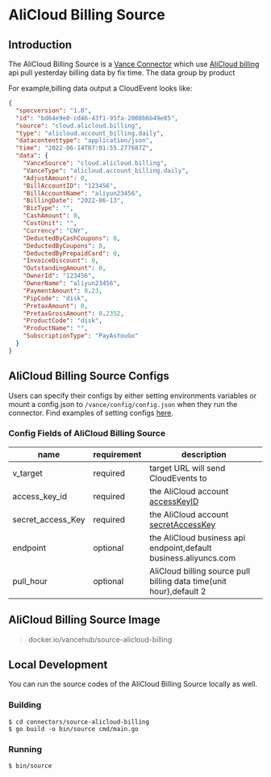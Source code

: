 # AliCloud Billing Source

## Introduction

The AliCloud Billing Source is a [Vance Connector][vc] which use [AliCloud billing][alibill] api pull yesterday billing data by fix time. 
The data group by product

For example,billing data output a CloudEvent looks like:

```json
{
  "specversion": "1.0",
  "id": "bd64e9e0-cd46-43f1-95fa-2008b6b49e85",
  "source": "cloud.alicloud.billing",
  "type": "alicloud.account_billing.daily",
  "datacontenttype": "application/json",
  "time": "2022-06-14T07:01:55.277687Z",
  "data": {
    "VanceSource": "cloud.alicloud.billing",
    "VanceType": "alicloud.account_billing.daily",
    "AdjustAmount": 0,
    "BillAccountID": "123456",
    "BillAccountName": "aliyun23456",
    "BillingDate": "2022-06-13",
    "BizType": "",
    "CashAmount": 0,
    "CostUnit": "",
    "Currency": "CNY",
    "DeductedByCashCoupons": 0,
    "DeductedByCoupons": 0,
    "DeductedByPrepaidCard": 0,
    "InvoiceDiscount": 0,
    "OutstandingAmount": 0,
    "OwnerId": "123456",
    "OwnerName": "aliyun23456",
    "PaymentAmount": 0.23,
    "PipCode": "disk",
    "PretaxAmount": 0,
    "PretaxGrossAmount": 0.2352,
    "ProductCode": "disk",
    "ProductName": "",
    "SubscriptionType": "PayAsYouGo"
  }
}
```

## AliCloud Billing Source Configs

Users can specify their configs by either setting environments variables or mount a config.json to
`/vance/config/config.json` when they run the connector. Find examples of setting configs [here][config].

### Config Fields of AliCloud Billing Source

| name              | requirement | description                                                         |
|-------------------|-------------|---------------------------------------------------------------------|
| v_target          | required    | target URL will send CloudEvents to                                 |
| access_key_id     | required    | the AliCloud account [accessKeyID][accessKey]                       |
| secret_access_Key | required    | the AliCloud account [secretAccessKey][accessKey]                   | 
| endpoint          | optional    | the AliCloud business api endpoint,default business.aliyuncs.com    |
| pull_hour         | optional    | AliCloud billing source pull billing data time(unit hour),default 2 |


## AliCloud Billing Source Image

> docker.io/vancehub/source-alicloud-billing

## Local Development

You can run the source codes of the AliCloud Billing Source locally as well.

### Building

```shell
$ cd connectors/source-alicloud-billing
$ go build -o bin/source cmd/main.go
```

### Running

```shell
$ bin/source
```

[vc]: https://github.com/linkall-labs/vance-docs/blob/main/docs/concept.md
[config]: https://github.com/linkall-labs/vance-docs/blob/main/docs/connector.md
[alibill]: https://help.aliyun.com/document_detail/142608.html
[accessKey]: https://help.aliyun.com/document_detail/38738.html